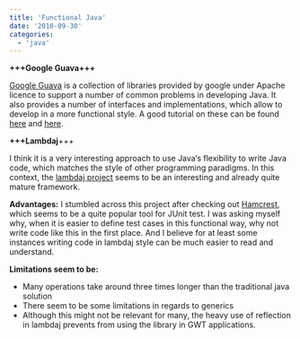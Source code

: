 ```yaml
---
title: 'Functional Java'
date: '2010-09-30'
categories:
  - 'java'
---
```


**+++Google Guava+++**

[Google Guava](http://code.google.com/p/guava-libraries/) is a collection of libraries provided by google under Apache licence to support a number of common problems in developing Java. It also provides a number of interfaces and implementations, which allow to develop in a more functional style. A good tutorial on these can be found [here](http://java.dzone.com/articles/touch-functional-style-plain?utm_source=feedburner&utm_medium=feed&utm_campaign=Feed%3A+javalobby%2Ffrontpage+%28Javalobby+%2F+Java+Zone%29) and [here](http://java.dzone.com/articles/touch-functional-style-plain-0).

**+++Lambdaj**+++

I think it is a very interesting approach to use Java‘s flexibility to write Java code, which matches the style of other programming paradigms. In this context, the [lambdaj project](http://code.google.com/p/lambdaj/) seems to be an interesting and already quite mature framework.

**Advantages:** I stumbled across this project after checking out [Hamcrest](http://code.google.com/p/hamcrest/wiki/UsesOfHamcrest), which seems to be a quite popular tool for JUnit test. I was asking myself why, when it is easier to define test cases in this functional way, why not write code like this in the first place. And I believe for at least some instances writing code in lambdaj style can be much easier to read and understand.

**Limitations seem to be:**

- Many operations take around three times longer than the traditional java solution
- There seem to be some limitations in regards to generics
- Although this might not be relevant for many, the heavy use of reflection in lambdaj prevents from using the library in GWT applications.
